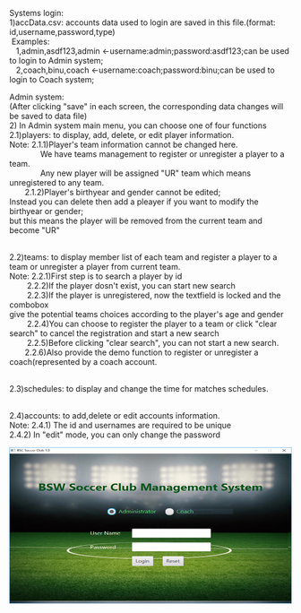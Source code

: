 
Systems login:<br>
1)accData.csv: accounts data used to login are saved in this file.(format: id,username,password,type)<br>
&nbsp;Examples:<br>
  &nbsp;&nbsp; 1,admin,asdf123,admin <-username:admin;password:asdf123;can be used to login to Admin system;<br>
  &nbsp;&nbsp; 2,coach,binu,coach <-username:coach;password:binu;can be used to login to Coach system;<br>
  
Admin system:<br> 
(After clicking "save" in each screen, the corresponding data changes will be saved to data file)<br>
2) In Admin system main menu, you can choose one of four functions<br>
2.1)players: to display, add, delete, or edit player information.<br> 
Note: 2.1.1)Player's team information cannot be changed here.<br> 
&nbsp;&nbsp;&nbsp;&nbsp;&nbsp;&nbsp;&nbsp;&nbsp;&nbsp;&nbsp;&nbsp;&nbsp;&nbsp;&nbsp;We have teams management to register or unregister a player to a team.<br>
&nbsp;&nbsp;&nbsp;&nbsp;&nbsp;&nbsp;&nbsp;&nbsp;&nbsp;&nbsp;&nbsp;&nbsp;&nbsp;&nbsp;Any new player will be assigned "UR" team which means unregistered to any team. <br>
&nbsp;&nbsp;&nbsp;&nbsp;&nbsp;&nbsp;&nbsp;2.1.2)Player's birthyear and gender cannot be edited;<br>
            Instead you can delete then add a pleayer if you want to modify the birthyear or gender;<br>
            but this means the player will be removed from the current team and become "UR"<br><br>

2.2)teams:  to display member list of each team and register a player to a team or unregister a player from current team.<br>
Note: 2.2.1)First step is to search a player by id<br>
     &nbsp;&nbsp;&nbsp;&nbsp;&nbsp;&nbsp;&nbsp; 2.2.2)If the player dosn't exist, you can start new search<br>
     &nbsp;&nbsp;&nbsp;&nbsp;&nbsp;&nbsp;&nbsp; 2.2.3)If the player is unregistered, now the textfield is locked and the combobox <br>
            give the potential teams choices according to the player's age and gender<br>
     &nbsp;&nbsp;&nbsp;&nbsp;&nbsp;&nbsp;&nbsp; 2.2.4)You can choose to register the player to a team or click "clear search" to cancel the registration and start a new search<br>
     &nbsp;&nbsp;&nbsp;&nbsp;&nbsp;&nbsp;&nbsp; 2.2.5)Before clicking "clear search", you can not start a new search.<br>
     &nbsp;&nbsp;&nbsp;&nbsp;&nbsp;&nbsp;&nbsp;2.2.6)Also provide the demo function to register or unregister a coach(represented by a coach account.<br><br>
   
2.3)schedules: to display and change the time for matches schedules.<br><br>

2.4)accounts: to add,delete or edit accounts information.<br>
Note: 2.4.1) The id and usernames are required to be unique<br>
           2.4.2) In "edit" mode, you can only change the password<br>

![Screenshot](login.png)<br><br>
